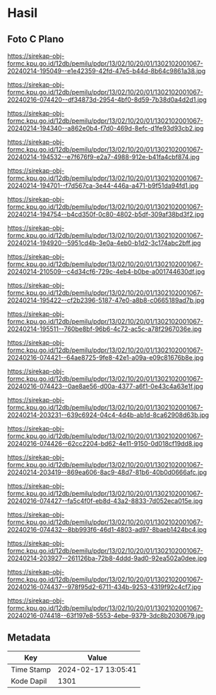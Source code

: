 # Hasil

## Foto C Plano

https://sirekap-obj-formc.kpu.go.id/12db/pemilu/pdpr/13/02/10/20/01/1302102001067-20240214-195049--e1e42359-42fd-47e5-b44d-8b64c9861a38.jpg

https://sirekap-obj-formc.kpu.go.id/12db/pemilu/pdpr/13/02/10/20/01/1302102001067-20240216-074420--df34873d-2954-4bf0-8d59-7b38d0a4d2d1.jpg

https://sirekap-obj-formc.kpu.go.id/12db/pemilu/pdpr/13/02/10/20/01/1302102001067-20240214-194340--a862e0b4-f7d0-469d-8efc-d1fe93d93cb2.jpg

https://sirekap-obj-formc.kpu.go.id/12db/pemilu/pdpr/13/02/10/20/01/1302102001067-20240214-194532--e7f676f9-e2a7-4988-912e-b41fa4cbf874.jpg

https://sirekap-obj-formc.kpu.go.id/12db/pemilu/pdpr/13/02/10/20/01/1302102001067-20240214-194701--f7d567ca-3e44-446a-a471-b9f51da94fd1.jpg

https://sirekap-obj-formc.kpu.go.id/12db/pemilu/pdpr/13/02/10/20/01/1302102001067-20240214-194754--b4cd350f-0c80-4802-b5df-309af38bd3f2.jpg

https://sirekap-obj-formc.kpu.go.id/12db/pemilu/pdpr/13/02/10/20/01/1302102001067-20240214-194920--5951cd4b-3e0a-4eb0-b1d2-3c174abc2bff.jpg

https://sirekap-obj-formc.kpu.go.id/12db/pemilu/pdpr/13/02/10/20/01/1302102001067-20240214-210509--c4d34cf6-729c-4eb4-b0be-a001744630df.jpg

https://sirekap-obj-formc.kpu.go.id/12db/pemilu/pdpr/13/02/10/20/01/1302102001067-20240214-195422--cf2b2396-5187-47e0-a8b8-c0665189ad7b.jpg

https://sirekap-obj-formc.kpu.go.id/12db/pemilu/pdpr/13/02/10/20/01/1302102001067-20240214-195511--760be8bf-96b6-4c72-ac5c-a78f2967036e.jpg

https://sirekap-obj-formc.kpu.go.id/12db/pemilu/pdpr/13/02/10/20/01/1302102001067-20240216-074421--64ae8725-9fe8-42e1-a09a-e09c81676b8e.jpg

https://sirekap-obj-formc.kpu.go.id/12db/pemilu/pdpr/13/02/10/20/01/1302102001067-20240216-074423--0ae8ae56-d00a-4377-a6f1-0e43c4a63e1f.jpg

https://sirekap-obj-formc.kpu.go.id/12db/pemilu/pdpr/13/02/10/20/01/1302102001067-20240214-203231--639c6924-04c4-4d4b-ab1d-8ca62908d63b.jpg

https://sirekap-obj-formc.kpu.go.id/12db/pemilu/pdpr/13/02/10/20/01/1302102001067-20240216-074426--62cc2204-bd62-4e11-9150-0d018cf19dd8.jpg

https://sirekap-obj-formc.kpu.go.id/12db/pemilu/pdpr/13/02/10/20/01/1302102001067-20240214-203419--869ea606-8ac9-48d7-81b6-40b0d0666afc.jpg

https://sirekap-obj-formc.kpu.go.id/12db/pemilu/pdpr/13/02/10/20/01/1302102001067-20240216-074427--fa5c4f0f-eb8d-43a2-8833-7d052eca015e.jpg

https://sirekap-obj-formc.kpu.go.id/12db/pemilu/pdpr/13/02/10/20/01/1302102001067-20240216-074432--8bb993f6-46d1-4803-ad97-8baeb1424bc4.jpg

https://sirekap-obj-formc.kpu.go.id/12db/pemilu/pdpr/13/02/10/20/01/1302102001067-20240214-203927--261126ba-72b8-4ddd-9ad0-92ea502a0dee.jpg

https://sirekap-obj-formc.kpu.go.id/12db/pemilu/pdpr/13/02/10/20/01/1302102001067-20240216-074437--978f95d2-6711-434b-9253-4319f92c4cf7.jpg

https://sirekap-obj-formc.kpu.go.id/12db/pemilu/pdpr/13/02/10/20/01/1302102001067-20240216-074418--63f197e8-5553-4ebe-9379-3dc8b2030679.jpg


## Metadata

| Key        | Value               |
| ---------- | ------------------- |
| Time Stamp | 2024-02-17 13:05:41 |
| Kode Dapil | 1301                |



